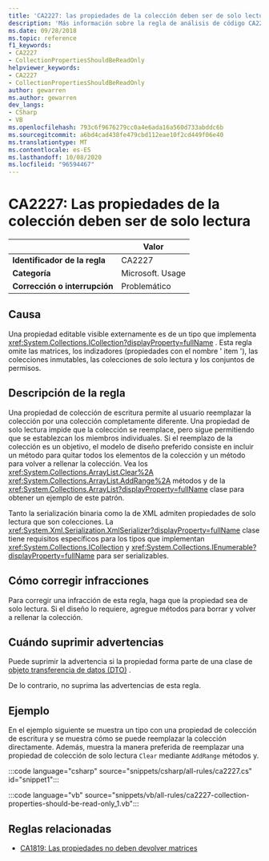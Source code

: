 ```yaml
---
title: 'CA2227: las propiedades de la colección deben ser de solo lectura (análisis de código)'
description: 'Más información sobre la regla de análisis de código CA2227: las propiedades de la colección deben ser de solo lectura'
ms.date: 09/28/2018
ms.topic: reference
f1_keywords:
- CA2227
- CollectionPropertiesShouldBeReadOnly
helpviewer_keywords:
- CA2227
- CollectionPropertiesShouldBeReadOnly
author: gewarren
ms.author: gewarren
dev_langs:
- CSharp
- VB
ms.openlocfilehash: 793c6f9676279cc0a4e6ada16a560d733abddc6b
ms.sourcegitcommit: a6bd4cad438fe479cbd112eae10f2cd449f06e40
ms.translationtype: MT
ms.contentlocale: es-ES
ms.lasthandoff: 10/08/2020
ms.locfileid: "96594467"
---
```

# <a name="ca2227-collection-properties-should-be-read-only"></a>CA2227: Las propiedades de la colección deben ser de solo lectura

| | Valor |
|-|-|
| **Identificador de la regla** |CA2227|
| **Categoría** |Microsoft. Usage|
| **Corrección o interrupción** |Problemático|

## <a name="cause"></a>Causa

Una propiedad editable visible externamente es de un tipo que implementa <xref:System.Collections.ICollection?displayProperty=fullName> . Esta regla omite las matrices, los indizadores (propiedades con el nombre ' item '), las colecciones inmutables, las colecciones de solo lectura y los conjuntos de permisos.

## <a name="rule-description"></a>Descripción de la regla

Una propiedad de colección de escritura permite al usuario reemplazar la colección por una colección completamente diferente. Una propiedad de solo lectura impide que la colección se reemplace, pero sigue permitiendo que se establezcan los miembros individuales. Si el reemplazo de la colección es un objetivo, el modelo de diseño preferido consiste en incluir un método para quitar todos los elementos de la colección y un método para volver a rellenar la colección. Vea los <xref:System.Collections.ArrayList.Clear%2A> <xref:System.Collections.ArrayList.AddRange%2A> métodos y de la <xref:System.Collections.ArrayList?displayProperty=fullName> clase para obtener un ejemplo de este patrón.

Tanto la serialización binaria como la de XML admiten propiedades de solo lectura que son colecciones. La <xref:System.Xml.Serialization.XmlSerializer?displayProperty=fullName> clase tiene requisitos específicos para los tipos que implementan <xref:System.Collections.ICollection> y <xref:System.Collections.IEnumerable?displayProperty=fullName> para ser serializables.

## <a name="how-to-fix-violations"></a>Cómo corregir infracciones

Para corregir una infracción de esta regla, haga que la propiedad sea de solo lectura. Si el diseño lo requiere, agregue métodos para borrar y volver a rellenar la colección.

## <a name="when-to-suppress-warnings"></a>Cuándo suprimir advertencias

Puede suprimir la advertencia si la propiedad forma parte de una clase de [objeto transferencia de datos (DTO)](/previous-versions/msp-n-p/ff649585(v=pandp.10)) .

De lo contrario, no suprima las advertencias de esta regla.

## <a name="example"></a>Ejemplo

En el ejemplo siguiente se muestra un tipo con una propiedad de colección de escritura y se muestra cómo se puede reemplazar la colección directamente. Además, muestra la manera preferida de reemplazar una propiedad de colección de solo lectura `Clear` mediante `AddRange` métodos y.

:::code language="csharp" source="snippets/csharp/all-rules/ca2227.cs" id="snippet1":::

:::code language="vb" source="snippets/vb/all-rules/ca2227-collection-properties-should-be-read-only_1.vb":::

## <a name="related-rules"></a>Reglas relacionadas

- [CA1819: Las propiedades no deben devolver matrices](ca1819.md)

